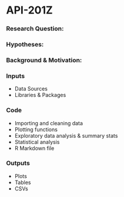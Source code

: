 # API-201Z

### Research Question:

### Hypotheses:

### Background & Motivation:


### Inputs
- Data Sources
- Libraries & Packages


### Code
- Importing and cleaning data
- Plotting functions
- Exploratory data analysis & summary stats
- Statistical analysis
- R Markdown file


### Outputs
- Plots
- Tables
- CSVs

